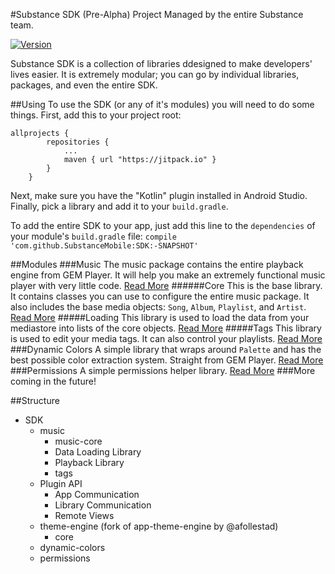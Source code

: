 #Substance SDK (Pre-Alpha)
Project Managed by the entire Substance team.

[![Version](https://jitpack.io/v/SubstanceMobile/SDK.svg)](https://jitpack.io/#SubstanceMobile/SDK)

Substance SDK is a collection of libraries ddesigned to make developers' lives easier. It is extremely modular; you can go by individual libraries, packages, and even the entire SDK.

##Using
To use the SDK (or any of it's modules) you will need to do some things. First, add this to your project root:
```
allprojects {
		repositories {
			...
			maven { url "https://jitpack.io" }
		}
	}
```
Next, make sure you have the "Kotlin" plugin installed in Android Studio. Finally, pick a library and add it to your `build.gradle`.

To add the entire SDK to your app, just add this line to the `dependencies` of your module's `build.gradle` file:
```compile 'com.github.SubstanceMobile:SDK:-SNAPSHOT'```

##Modules
###Music
The music package contains the entire playback engine from GEM Player. It will help you make an extremely functional music player with very little code. [Read More](music/README.md)
######Core
This is the base library. It contains classes you can use to configure the entire music package. It also includes the base media objects: `Song`, `Album`, `Playlist`, and `Artist`. [Read More](music-core/README.md)
#####Loading
This library is used to load the data from your mediastore into lists of the core objects. [Read More](music-loading/README.md)
#####Tags
This library is used to edit your media tags. It can also control your playlists. [Read More](music-tags/README.md)
###Dynamic Colors
A simple library that wraps around `Palette` and has the best possible color extraction system. Straight from GEM Player. [Read More](dynamic-colors/README.md)
###Permissions
A simple permissions helper library. [Read More](permissions/README.md)
###More coming in the future!


##Structure
* SDK
    * music
       * music-core
       * Data Loading Library
       * Playback Library
       * tags
    * Plugin API
       * App Communication
       * Library Communication
       * Remote Views
    * theme-engine (fork of app-theme-engine by @afollestad)
       * core
    * dynamic-colors
    * permissions
